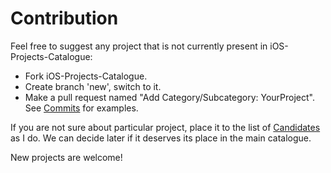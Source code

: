 # Contribution

Feel free to suggest any project that is not currently present in iOS-Projects-Catalogue:

- Fork iOS-Projects-Catalogue.
- Create branch 'new', switch to it.
- Make a pull request named "Add Category/Subcategory: YourProject". See [Commits](https://github.com/stanislaw/iOS-Projects-Catalogue/commits/master) for examples.

If you are not sure about particular project, place it to the list of [Candidates](https://github.com/stanislaw/iOS-Projects-Catalogue/blob/master/CANDIDATES.md) as I do. We can decide later if it deserves its place in the main catalogue.

New projects are welcome!


